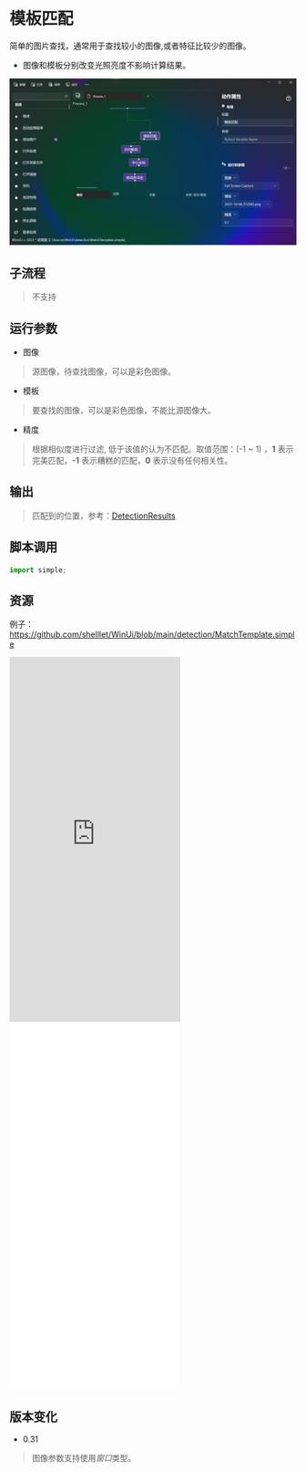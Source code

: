 # 模板匹配 
简单的图片查找，通常用于查找较小的图像,或者特征比较少的图像。

*   图像和模板分别改变光照亮度不影响计算结果。


![MatchTemplate](./images/07.png ':size=90%')

## 子流程
> 不支持


## 运行参数

* 图像
> 源图像，待查找图像，可以是彩色图像。
* 模板
>   要查找的图像，可以是彩色图像，不能比源图像大。
* 精度
>   根据相似度进行过滤, 低于该值的认为不匹配。取值范围：(-1 ~ 1) ，**1** 表示完美匹配，**-1** 表示糟糕的匹配，**0** 表示没有任何相关性。

## 输出

> 匹配到的位置，参考：[DetectionResults](./types/DetectionResult.md)
    

## 脚本调用

```python
import simple;

```

## 资源

例子：https://github.com/shelllet/WinUi/blob/main/detection/MatchTemplate.simple



<iframe type="text/html" height="640px" src="https://www.youtube.com/embed/yW83dUrNDoo" frameborder="0"></iframe>

<iframe src="//player.bilibili.com/player.html?bvid=BV1Pu4y1772u&page=1&autoplay=0" height='640px' scrolling="no" frameborder="no" framespacing="0" allowfullscreen="true"></iframe>

## 版本变化

* 0.31
> 图像参数支持使用*窗口*类型。